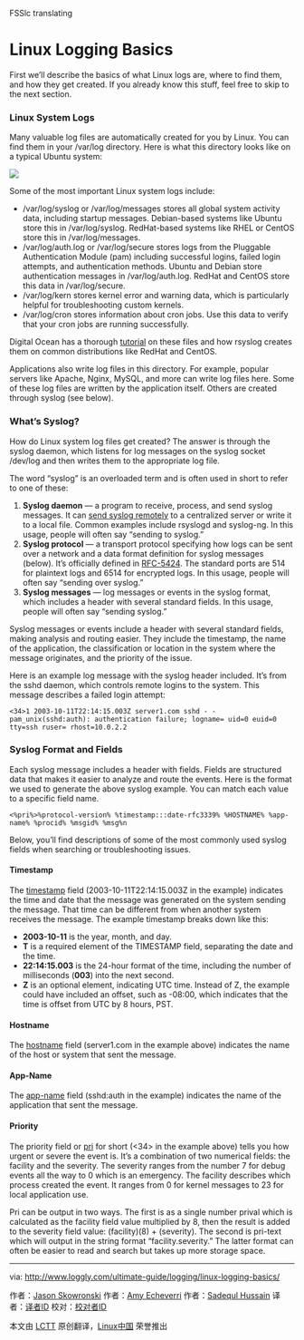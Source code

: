FSSlc translating

Linux Logging Basics
================================================================================
First we’ll describe the basics of what Linux logs are, where to find them, and how they get created. If you already know this stuff, feel free to skip to the next section.

### Linux System Logs ###

Many valuable log files are automatically created for you by Linux. You can find them in your /var/log directory. Here is what this directory looks like on a typical Ubuntu system:

![](http://www.loggly.com/ultimate-guide/wp-content/uploads/2015/05/Linux-system-log-terminal.png)

Some of the most important Linux system logs include:

- /var/log/syslog or /var/log/messages stores all global system activity data, including startup messages. Debian-based systems like Ubuntu store this in /var/log/syslog. RedHat-based systems like RHEL or CentOS store this in /var/log/messages.
- /var/log/auth.log or /var/log/secure stores logs from the Pluggable Authentication Module (pam) including successful logins, failed login attempts, and authentication methods. Ubuntu and Debian store authentication messages in /var/log/auth.log. RedHat and CentOS store this data in /var/log/secure.
- /var/log/kern stores kernel error and warning data, which is particularly helpful for troubleshooting custom kernels.
- /var/log/cron stores information about cron jobs. Use this data to verify that your cron jobs are running successfully.

Digital Ocean has a thorough [tutorial][1] on these files and how rsyslog creates them on common distributions like RedHat and CentOS.

Applications also write log files in this directory. For example, popular servers like Apache, Nginx, MySQL, and more can write log files here. Some of these log files are written by the application itself. Others are created through syslog (see below).

### What’s Syslog? ###

How do Linux system log files get created? The answer is through the syslog daemon, which listens for log messages on the syslog socket /dev/log and then writes them to the appropriate log file.

The word “syslog” is an overloaded term and is often used in short to refer to one of these:

1. **Syslog daemon** — a program to receive, process, and send syslog messages. It can [send syslog remotely][2] to a centralized server or write it to a local file. Common examples include rsyslogd and syslog-ng. In this usage, people will often say “sending to syslog.”
1. **Syslog protocol** — a transport protocol specifying how logs can be sent over a network and a data format definition for syslog messages (below). It’s officially defined in [RFC-5424][3]. The standard ports are 514 for plaintext logs and 6514 for encrypted logs. In this usage, people will often say “sending over syslog.”
1. **Syslog messages** — log messages or events in the syslog format, which includes a header with several standard fields. In this usage, people will often say “sending syslog.”

Syslog messages or events include a header with several standard fields, making analysis and routing easier. They include the timestamp, the name of the application, the classification or location in the system where the message originates, and the priority of the issue.

Here is an example log message with the syslog header included. It’s from the sshd daemon, which controls remote logins to the system. This message describes a failed login attempt:

    <34>1 2003-10-11T22:14:15.003Z server1.com sshd - - pam_unix(sshd:auth): authentication failure; logname= uid=0 euid=0 tty=ssh ruser= rhost=10.0.2.2

### Syslog Format and Fields ###

Each syslog message includes a header with fields. Fields are structured data that makes it easier to analyze and route the events. Here is the format we used to generate the above syslog example. You can match each value to a specific field name.

    <%pri%>%protocol-version% %timestamp:::date-rfc3339% %HOSTNAME% %app-name% %procid% %msgid% %msg%n

Below, you’ll find descriptions of some of the most commonly used syslog fields when searching or troubleshooting issues.

#### Timestamp ####

The [timestamp][4] field (2003-10-11T22:14:15.003Z in the example) indicates the time and date that the message was generated on the system sending the message. That time can be different from when another system receives the message. The example timestamp breaks down like this:

- **2003-10-11** is the year, month, and day.
- **T** is a required element of the TIMESTAMP field, separating the date and the time.
- **22:14:15.003** is the 24-hour format of the time, including the number of milliseconds (**003**) into the next second.
- **Z** is an optional element, indicating UTC time. Instead of Z, the example could have included an offset, such as -08:00, which indicates that the time is offset from UTC by 8 hours, PST.

#### Hostname ####

The [hostname][5] field (server1.com in the example above) indicates the name of the host or system that sent the message.

#### App-Name ####

The [app-name][6] field (sshd:auth in the example) indicates the name of the application that sent the message.

#### Priority ####

The priority field or [pri][7] for short (<34> in the example above) tells you how urgent or severe the event is. It’s a combination of two numerical fields: the facility and the severity. The severity ranges from the number 7 for debug events all the way to 0 which is an emergency. The facility describes which process created the event. It ranges from 0 for kernel messages to 23 for local application use.

Pri can be output in two ways. The first is as a single number prival which is calculated as the facility field value multiplied by 8, then the result is added to the severity field value: (facility)(8) + (severity). The second is pri-text which will output in the string format “facility.severity.” The latter format can often be easier to read and search but takes up more storage space.

--------------------------------------------------------------------------------

via: http://www.loggly.com/ultimate-guide/logging/linux-logging-basics/

作者：[Jason Skowronski][a1]
作者：[Amy Echeverri][a2]
作者：[Sadequl Hussain][a3]
译者：[译者ID](https://github.com/译者ID)
校对：[校对者ID](https://github.com/校对者ID)

本文由 [LCTT](https://github.com/LCTT/TranslateProject) 原创翻译，[Linux中国](https://linux.cn/) 荣誉推出

[a1]:https://www.linkedin.com/in/jasonskowronski
[a2]:https://www.linkedin.com/in/amyecheverri
[a3]:https://www.linkedin.com/pub/sadequl-hussain/14/711/1a7
[1]:https://www.digitalocean.com/community/tutorials/how-to-view-and-configure-linux-logs-on-ubuntu-and-centos
[2]:https://docs.google.com/document/d/11LXZxWlkNSHkcrCWTUdnLRf_CiZz9kK0cr3yGM_BU_0/edit#heading=h.y2e9tdfk1cdb
[3]:https://tools.ietf.org/html/rfc5424
[4]:https://tools.ietf.org/html/rfc5424#section-6.2.3
[5]:https://tools.ietf.org/html/rfc5424#section-6.2.4
[6]:https://tools.ietf.org/html/rfc5424#section-6.2.5
[7]:https://tools.ietf.org/html/rfc5424#section-6.2.1

